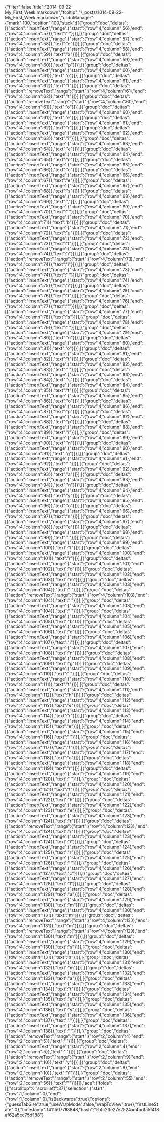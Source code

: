 {"filter":false,"title":"2014-09-22-My_First_Week.markdown","tooltip":"/_posts/2014-09-22-My_First_Week.markdown","undoManager":{"mark":100,"position":100,"stack":[[{"group":"doc","deltas":[{"action":"insertText","range":{"start":{"row":4,"column":56},"end":{"row":4,"column":57}},"text":" "}]}],[{"group":"doc","deltas":[{"action":"insertText","range":{"start":{"row":4,"column":57},"end":{"row":4,"column":58}},"text":"e"}]}],[{"group":"doc","deltas":[{"action":"insertText","range":{"start":{"row":4,"column":58},"end":{"row":4,"column":59}},"text":"x"}]}],[{"group":"doc","deltas":[{"action":"insertText","range":{"start":{"row":4,"column":59},"end":{"row":4,"column":60}},"text":"p"}]}],[{"group":"doc","deltas":[{"action":"insertText","range":{"start":{"row":4,"column":60},"end":{"row":4,"column":61}},"text":"o"}]}],[{"group":"doc","deltas":[{"action":"insertText","range":{"start":{"row":4,"column":61},"end":{"row":4,"column":62}},"text":"t"}]}],[{"group":"doc","deltas":[{"action":"removeText","range":{"start":{"row":4,"column":61},"end":{"row":4,"column":62}},"text":"t"}]}],[{"group":"doc","deltas":[{"action":"removeText","range":{"start":{"row":4,"column":60},"end":{"row":4,"column":61}},"text":"o"}]}],[{"group":"doc","deltas":[{"action":"insertText","range":{"start":{"row":4,"column":60},"end":{"row":4,"column":61}},"text":"e"}]}],[{"group":"doc","deltas":[{"action":"insertText","range":{"start":{"row":4,"column":61},"end":{"row":4,"column":62}},"text":"r"}]}],[{"group":"doc","deltas":[{"action":"insertText","range":{"start":{"row":4,"column":62},"end":{"row":4,"column":63}},"text":"i"}]}],[{"group":"doc","deltas":[{"action":"insertText","range":{"start":{"row":4,"column":63},"end":{"row":4,"column":64}},"text":"e"}]}],[{"group":"doc","deltas":[{"action":"insertText","range":{"start":{"row":4,"column":64},"end":{"row":4,"column":65}},"text":"n"}]}],[{"group":"doc","deltas":[{"action":"insertText","range":{"start":{"row":4,"column":65},"end":{"row":4,"column":66}},"text":"c"}]}],[{"group":"doc","deltas":[{"action":"insertText","range":{"start":{"row":4,"column":66},"end":{"row":4,"column":67}},"text":"e"}]}],[{"group":"doc","deltas":[{"action":"insertText","range":{"start":{"row":4,"column":67},"end":{"row":4,"column":68}},"text":"s"}]}],[{"group":"doc","deltas":[{"action":"insertText","range":{"start":{"row":4,"column":68},"end":{"row":4,"column":69}},"text":","}]}],[{"group":"doc","deltas":[{"action":"insertText","range":{"start":{"row":4,"column":69},"end":{"row":4,"column":70}},"text":" "}]}],[{"group":"doc","deltas":[{"action":"insertText","range":{"start":{"row":4,"column":70},"end":{"row":4,"column":71}},"text":"b"}]}],[{"group":"doc","deltas":[{"action":"insertText","range":{"start":{"row":4,"column":71},"end":{"row":4,"column":72}},"text":"u"}]}],[{"group":"doc","deltas":[{"action":"insertText","range":{"start":{"row":4,"column":72},"end":{"row":4,"column":73}},"text":"t"}]}],[{"group":"doc","deltas":[{"action":"insertText","range":{"start":{"row":4,"column":73},"end":{"row":4,"column":74}},"text":"i"}]}],[{"group":"doc","deltas":[{"action":"removeText","range":{"start":{"row":4,"column":73},"end":{"row":4,"column":74}},"text":"i"}]}],[{"group":"doc","deltas":[{"action":"insertText","range":{"start":{"row":4,"column":73},"end":{"row":4,"column":74}},"text":" "}]}],[{"group":"doc","deltas":[{"action":"insertText","range":{"start":{"row":4,"column":74},"end":{"row":4,"column":75}},"text":"i"}]}],[{"group":"doc","deltas":[{"action":"insertText","range":{"start":{"row":4,"column":75},"end":{"row":4,"column":76}},"text":"t"}]}],[{"group":"doc","deltas":[{"action":"insertText","range":{"start":{"row":4,"column":76},"end":{"row":4,"column":77}},"text":"'"}]}],[{"group":"doc","deltas":[{"action":"insertText","range":{"start":{"row":4,"column":77},"end":{"row":4,"column":78}},"text":"s"}]}],[{"group":"doc","deltas":[{"action":"insertText","range":{"start":{"row":4,"column":78},"end":{"row":4,"column":79}},"text":" "}]}],[{"group":"doc","deltas":[{"action":"insertText","range":{"start":{"row":4,"column":79},"end":{"row":4,"column":80}},"text":"n"}]}],[{"group":"doc","deltas":[{"action":"insertText","range":{"start":{"row":4,"column":80},"end":{"row":4,"column":81}},"text":"o"}]}],[{"group":"doc","deltas":[{"action":"insertText","range":{"start":{"row":4,"column":81},"end":{"row":4,"column":82}},"text":"t"}]}],[{"group":"doc","deltas":[{"action":"insertText","range":{"start":{"row":4,"column":82},"end":{"row":4,"column":83}},"text":" "}]}],[{"group":"doc","deltas":[{"action":"insertText","range":{"start":{"row":4,"column":83},"end":{"row":4,"column":84}},"text":"s"}]}],[{"group":"doc","deltas":[{"action":"insertText","range":{"start":{"row":4,"column":84},"end":{"row":4,"column":85}},"text":"t"}]}],[{"group":"doc","deltas":[{"action":"insertText","range":{"start":{"row":4,"column":85},"end":{"row":4,"column":86}},"text":"o"}]}],[{"group":"doc","deltas":[{"action":"insertText","range":{"start":{"row":4,"column":86},"end":{"row":4,"column":87}},"text":"p"}]}],[{"group":"doc","deltas":[{"action":"insertText","range":{"start":{"row":4,"column":87},"end":{"row":4,"column":88}},"text":"p"}]}],[{"group":"doc","deltas":[{"action":"insertText","range":{"start":{"row":4,"column":88},"end":{"row":4,"column":89}},"text":"i"}]}],[{"group":"doc","deltas":[{"action":"insertText","range":{"start":{"row":4,"column":89},"end":{"row":4,"column":90}},"text":"n"}]}],[{"group":"doc","deltas":[{"action":"insertText","range":{"start":{"row":4,"column":90},"end":{"row":4,"column":91}},"text":"g"}]}],[{"group":"doc","deltas":[{"action":"insertText","range":{"start":{"row":4,"column":91},"end":{"row":4,"column":92}},"text":" "}]}],[{"group":"doc","deltas":[{"action":"insertText","range":{"start":{"row":4,"column":92},"end":{"row":4,"column":93}},"text":"a"}]}],[{"group":"doc","deltas":[{"action":"insertText","range":{"start":{"row":4,"column":93},"end":{"row":4,"column":94}},"text":"n"}]}],[{"group":"doc","deltas":[{"action":"insertText","range":{"start":{"row":4,"column":94},"end":{"row":4,"column":95}},"text":"y"}]}],[{"group":"doc","deltas":[{"action":"insertText","range":{"start":{"row":4,"column":95},"end":{"row":4,"column":96}},"text":"o"}]}],[{"group":"doc","deltas":[{"action":"insertText","range":{"start":{"row":4,"column":96},"end":{"row":4,"column":97}},"text":"n"}]}],[{"group":"doc","deltas":[{"action":"insertText","range":{"start":{"row":4,"column":97},"end":{"row":4,"column":98}},"text":"e"}]}],[{"group":"doc","deltas":[{"action":"insertText","range":{"start":{"row":4,"column":98},"end":{"row":4,"column":99}},"text":" "}]}],[{"group":"doc","deltas":[{"action":"insertText","range":{"start":{"row":4,"column":99},"end":{"row":4,"column":100}},"text":"f"}]}],[{"group":"doc","deltas":[{"action":"insertText","range":{"start":{"row":4,"column":100},"end":{"row":4,"column":101}},"text":"r"}]}],[{"group":"doc","deltas":[{"action":"insertText","range":{"start":{"row":4,"column":101},"end":{"row":4,"column":102}},"text":"o"}]}],[{"group":"doc","deltas":[{"action":"insertText","range":{"start":{"row":4,"column":102},"end":{"row":4,"column":103}},"text":"m"}]}],[{"group":"doc","deltas":[{"action":"insertText","range":{"start":{"row":4,"column":103},"end":{"row":4,"column":104}},"text":" "}]}],[{"group":"doc","deltas":[{"action":"removeText","range":{"start":{"row":4,"column":103},"end":{"row":4,"column":104}},"text":" "}]}],[{"group":"doc","deltas":[{"action":"insertText","range":{"start":{"row":4,"column":103},"end":{"row":4,"column":104}},"text":" "}]}],[{"group":"doc","deltas":[{"action":"insertText","range":{"start":{"row":4,"column":104},"end":{"row":4,"column":105}},"text":"b"}]}],[{"group":"doc","deltas":[{"action":"insertText","range":{"start":{"row":4,"column":105},"end":{"row":4,"column":106}},"text":"e"}]}],[{"group":"doc","deltas":[{"action":"insertText","range":{"start":{"row":4,"column":106},"end":{"row":4,"column":107}},"text":"i"}]}],[{"group":"doc","deltas":[{"action":"insertText","range":{"start":{"row":4,"column":107},"end":{"row":4,"column":108}},"text":"n"}]}],[{"group":"doc","deltas":[{"action":"insertText","range":{"start":{"row":4,"column":108},"end":{"row":4,"column":109}},"text":"g"}]}],[{"group":"doc","deltas":[{"action":"insertText","range":{"start":{"row":4,"column":109},"end":{"row":4,"column":110}},"text":" "}]}],[{"group":"doc","deltas":[{"action":"insertText","range":{"start":{"row":4,"column":110},"end":{"row":4,"column":111}},"text":"t"}]}],[{"group":"doc","deltas":[{"action":"insertText","range":{"start":{"row":4,"column":111},"end":{"row":4,"column":112}},"text":"h"}]}],[{"group":"doc","deltas":[{"action":"insertText","range":{"start":{"row":4,"column":112},"end":{"row":4,"column":113}},"text":"e"}]}],[{"group":"doc","deltas":[{"action":"insertText","range":{"start":{"row":4,"column":113},"end":{"row":4,"column":114}},"text":"r"}]}],[{"group":"doc","deltas":[{"action":"insertText","range":{"start":{"row":4,"column":114},"end":{"row":4,"column":115}},"text":"e"}]}],[{"group":"doc","deltas":[{"action":"insertText","range":{"start":{"row":4,"column":115},"end":{"row":4,"column":116}},"text":" "}]}],[{"group":"doc","deltas":[{"action":"insertText","range":{"start":{"row":4,"column":116},"end":{"row":4,"column":117}},"text":"f"}]}],[{"group":"doc","deltas":[{"action":"insertText","range":{"start":{"row":4,"column":117},"end":{"row":4,"column":118}},"text":"o"}]}],[{"group":"doc","deltas":[{"action":"insertText","range":{"start":{"row":4,"column":118},"end":{"row":4,"column":119}},"text":"r"}]}],[{"group":"doc","deltas":[{"action":"insertText","range":{"start":{"row":4,"column":119},"end":{"row":4,"column":120}},"text":" "}]}],[{"group":"doc","deltas":[{"action":"insertText","range":{"start":{"row":4,"column":120},"end":{"row":4,"column":121}},"text":"t"}]}],[{"group":"doc","deltas":[{"action":"insertText","range":{"start":{"row":4,"column":121},"end":{"row":4,"column":122}},"text":"h"}]}],[{"group":"doc","deltas":[{"action":"insertText","range":{"start":{"row":4,"column":122},"end":{"row":4,"column":123}},"text":"e"}]}],[{"group":"doc","deltas":[{"action":"insertText","range":{"start":{"row":4,"column":123},"end":{"row":4,"column":124}},"text":"r"}]}],[{"group":"doc","deltas":[{"action":"removeText","range":{"start":{"row":4,"column":123},"end":{"row":4,"column":124}},"text":"r"}]}],[{"group":"doc","deltas":[{"action":"insertText","range":{"start":{"row":4,"column":123},"end":{"row":4,"column":124}},"text":"i"}]}],[{"group":"doc","deltas":[{"action":"insertText","range":{"start":{"row":4,"column":124},"end":{"row":4,"column":125}},"text":"r"}]}],[{"group":"doc","deltas":[{"action":"insertText","range":{"start":{"row":4,"column":125},"end":{"row":4,"column":126}},"text":" "}]}],[{"group":"doc","deltas":[{"action":"insertText","range":{"start":{"row":4,"column":126},"end":{"row":4,"column":127}},"text":"c"}]}],[{"group":"doc","deltas":[{"action":"insertText","range":{"start":{"row":4,"column":127},"end":{"row":4,"column":128}},"text":"l"}]}],[{"group":"doc","deltas":[{"action":"insertText","range":{"start":{"row":4,"column":128},"end":{"row":4,"column":129}},"text":"a"}]}],[{"group":"doc","deltas":[{"action":"insertText","range":{"start":{"row":4,"column":129},"end":{"row":4,"column":130}},"text":"m"}]}],[{"group":"doc","deltas":[{"action":"insertText","range":{"start":{"row":4,"column":130},"end":{"row":4,"column":131}},"text":"m"}]}],[{"group":"doc","deltas":[{"action":"removeText","range":{"start":{"row":4,"column":130},"end":{"row":4,"column":131}},"text":"m"}]}],[{"group":"doc","deltas":[{"action":"removeText","range":{"start":{"row":4,"column":129},"end":{"row":4,"column":130}},"text":"m"}]}],[{"group":"doc","deltas":[{"action":"insertText","range":{"start":{"row":4,"column":129},"end":{"row":4,"column":130}},"text":"s"}]}],[{"group":"doc","deltas":[{"action":"insertText","range":{"start":{"row":4,"column":130},"end":{"row":4,"column":131}},"text":"s"}]}],[{"group":"doc","deltas":[{"action":"insertText","range":{"start":{"row":4,"column":131},"end":{"row":4,"column":132}},"text":"m"}]}],[{"group":"doc","deltas":[{"action":"insertText","range":{"start":{"row":4,"column":132},"end":{"row":4,"column":133}},"text":"a"}]}],[{"group":"doc","deltas":[{"action":"insertText","range":{"start":{"row":4,"column":133},"end":{"row":4,"column":134}},"text":"t"}]}],[{"group":"doc","deltas":[{"action":"insertText","range":{"start":{"row":4,"column":134},"end":{"row":4,"column":135}},"text":"e"}]}],[{"group":"doc","deltas":[{"action":"insertText","range":{"start":{"row":4,"column":135},"end":{"row":4,"column":136}},"text":"s"}]}],[{"group":"doc","deltas":[{"action":"insertText","range":{"start":{"row":4,"column":136},"end":{"row":4,"column":137}},"text":"."}]}],[{"group":"doc","deltas":[{"action":"insertText","range":{"start":{"row":4,"column":137},"end":{"row":4,"column":138}},"text":" "}]}],[{"group":"doc","deltas":[{"action":"removeText","range":{"start":{"row":2,"column":4},"end":{"row":2,"column":5}},"text":"i"}]}],[{"group":"doc","deltas":[{"action":"insertText","range":{"start":{"row":2,"column":4},"end":{"row":2,"column":5}},"text":"I"}]}],[{"group":"doc","deltas":[{"action":"removeText","range":{"start":{"row":2,"column":9},"end":{"row":2,"column":10}},"text":"y"}]}],[{"group":"doc","deltas":[{"action":"insertText","range":{"start":{"row":2,"column":9},"end":{"row":2,"column":10}},"text":"Y"}]}],[{"group":"doc","deltas":[{"action":"removeText","range":{"start":{"row":2,"column":55},"end":{"row":2,"column":56}},"text":"'"}]}]]},"ace":{"folds":[],"scrolltop":0,"scrollleft":371,"selection":{"start":{"row":1,"column":0},"end":{"row":1,"column":0},"isBackwards":true},"options":{"guessTabSize":true,"useWrapMode":false,"wrapToView":true},"firstLineState":0},"timestamp":1411507793848,"hash":"5bfc23e27e2524ad4bdfa5f418af62a5ce75d988"}